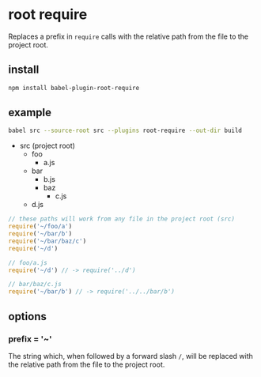 # root require

Replaces a prefix in `require` calls with the relative path from the file to the project root.

## install

```sh
npm install babel-plugin-root-require
```

## example

```sh
babel src --source-root src --plugins root-require --out-dir build
```

- src (project root)
  - foo
    - a.js
  - bar
    - b.js
    - baz
      - c.js
  - d.js

```js
// these paths will work from any file in the project root (src)
require('~/foo/a')
require('~/bar/b')
require('~/bar/baz/c')
require('~/d')

// foo/a.js
require('~/d') // -> require('../d')

// bar/baz/c.js
require('~/bar/b') // -> require('../../bar/b')
```

## options

### prefix = '~'

The string which, when followed by a forward slash `/`, will be replaced with the relative path from the file to the project root.
